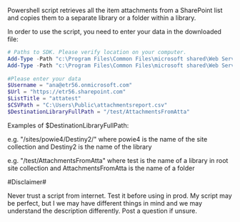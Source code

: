 Powershell script retrieves all the item attachments from a SharePoint list and copies them to a separate library or a folder within a library.

 

In order to use the script, you need to enter your data in the downloaded file:

```PowerShell
# Paths to SDK. Please verify location on your computer. 
Add-Type -Path "c:\Program Files\Common Files\microsoft shared\Web Server Extensions\16\ISAPI\Microsoft.SharePoint.Client.dll"  
Add-Type -Path "c:\Program Files\Common Files\microsoft shared\Web Server Extensions\16\ISAPI\Microsoft.SharePoint.Client.Runtime.dll"  
 
#Please enter your data 
$Username = "ana@etr56.onmicrosoft.com" 
$Url = "https://etr56.sharepoint.com" 
$ListTitle = "attatest" 
$CSVPath = "C:\Users\Public\attachmentsreport.csv" 
$DestinationLibraryFullPath = "/test/AttachmentsFromAtta"
 ```
Examples of $DestinationLibraryFullPath:

e.g. "/sites/powie4/Destiny2/" where powie4 is the name of the site collection and Destiny2 is the name of the library                     

e.g. "/test/AttachmentsFromAtta" where test is the name of a library in root site collection and AttachmentsFromAtta is the name of a folder 

 

 

 

#Disclaimer#

Never trust a script from internet. Test it before using in prod. My script may be perfect, but I we may have different things in mind and we may understand the description differently. Post a question if unsure.
